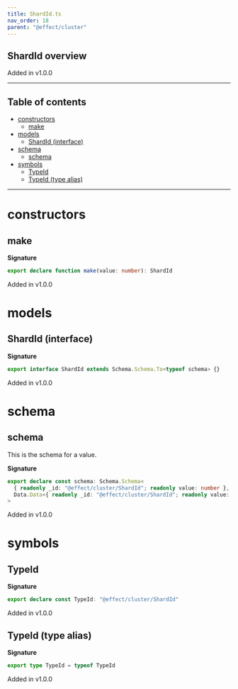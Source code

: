 ```yaml
---
title: ShardId.ts
nav_order: 18
parent: "@effect/cluster"
---
```


## ShardId overview

Added in v1.0.0

---

<h2 class="text-delta">Table of contents</h2>

- [constructors](#constructors)
  - [make](#make)
- [models](#models)
  - [ShardId (interface)](#shardid-interface)
- [schema](#schema)
  - [schema](#schema-1)
- [symbols](#symbols)
  - [TypeId](#typeid)
  - [TypeId (type alias)](#typeid-type-alias)

---

# constructors

## make

**Signature**

```ts
export declare function make(value: number): ShardId
```

Added in v1.0.0

# models

## ShardId (interface)

**Signature**

```ts
export interface ShardId extends Schema.Schema.To<typeof schema> {}
```

Added in v1.0.0

# schema

## schema

This is the schema for a value.

**Signature**

```ts
export declare const schema: Schema.Schema<
  { readonly _id: "@effect/cluster/ShardId"; readonly value: number },
  Data.Data<{ readonly _id: "@effect/cluster/ShardId"; readonly value: number }>
>
```

Added in v1.0.0

# symbols

## TypeId

**Signature**

```ts
export declare const TypeId: "@effect/cluster/ShardId"
```

Added in v1.0.0

## TypeId (type alias)

**Signature**

```ts
export type TypeId = typeof TypeId
```

Added in v1.0.0
